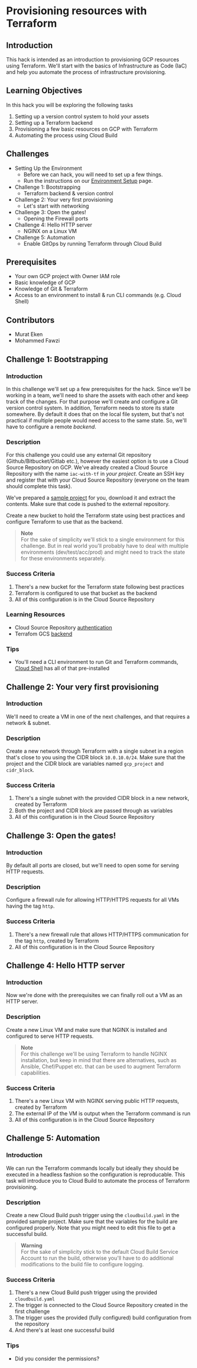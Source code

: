 # Provisioning resources with Terraform

## Introduction

This hack is intended as an introduction to provisioning GCP resources using Terraform. We'll start with the basics of Infrastructure as Code (IaC) and help you automate the process of infrastructure provisioning. 

## Learning Objectives

In this hack you will be exploring the following tasks

1. Setting up a version control system to hold your assets
1. Setting up a Terraform backend
1. Provisioning a few basic resources on GCP with Terraform
1. Automating the process using Cloud Build

## Challenges

- Setting Up the Environment
   - Before we can hack, you will need to set up a few things.
   - Run the instructions on our [Environment Setup](../../faq/howto-setup-environment.md) page.
- Challenge 1: Bootstrapping
   - Terraform backend & version control
- Challenge 2: Your very first provisioning
   - Let's start with networking
- Challenge 3: Open the gates!
   - Opening the Firewall ports
- Challenge 4: Hello HTTP server
   - NGINX on a Linux VM
- Challenge 5: Automation
   - Enable GitOps by running Terraform through Cloud Build 

## Prerequisites

- Your own GCP project with Owner IAM role
- Basic knowledge of GCP
- Knowledge of Git & Terraform
- Access to an environment to install & run CLI commands (e.g. Cloud Shell)

## Contributors

- Murat Eken
- Mohammed Fawzi

## Challenge 1: Bootstrapping

### Introduction

In this challenge we'll set up a few prerequisites for the hack. Since we'll be working in a team, we'll need to share the assets with each other and keep track of the changes. For that purpose we'll create and configure a Git version control system. In addition, Terraform needs to store its state somewhere. By default it does that on the local file system, but that's not practical if multiple people would need access to the same state. So, we'll have to configure a remote _backend_.

### Description

For this challenge you could use any external Git repository (Github/Bitbucket/Gitlab etc.), however the easiest option is to use a Cloud Source Repository on GCP. We've already created a Cloud Source Repository with the name `iac-with-tf` in *your project*. Create an SSH key and register that with your Cloud Source Repository (everyone on the team should complete this task).

We've prepared a [sample project](https://github.com/meken/gcp-iac-with-tf/archive/refs/heads/main.zip) for you, download it and extract the contents. Make sure that code is pushed to the external repository.

Create a new bucket to hold the Terraform state using best practices and configure Terraform to use that as the backend. 

> **Note**  
> For the sake of simplicity we'll stick to a single environment for this challenge. But in real world you'll probably have to deal with multiple environments (dev/test/acc/prod) and might need to track the state for these environments separately.

### Success Criteria

1. There's a new bucket for the Terraform state following best practices
1. Terraform is configured to use that bucket as the backend
1. All of this configuration is in the Cloud Source Repository

### Learning Resources

- Cloud Source Repository [authentication](https://cloud.google.com/source-repositories/docs/authentication)
- Terrafom GCS [backend](https://developer.hashicorp.com/terraform/language/settings/backends/gcs)

### Tips

- You'll need a CLI environment to run Git and Terraform commands, [Cloud Shell](https://cloud.google.com/shell) has all of that pre-installed

## Challenge 2: Your very first provisioning

### Introduction

We'll need to create a VM in one of the next challenges, and that requires a network & subnet.

### Description

Create a new network through Terraform with a single subnet in a region that's close to you using the CIDR block `10.0.10.0/24`. Make sure that the project and the CIDR block are variables named `gcp_project` and `cidr_block`.

### Success Criteria

1. There's a single subnet with the provided CIDR block in a new network, created by Terraform
1. Both the project and CIDR block are passed through as variables
1. All of this configuration is in the Cloud Source Repository

## Challenge 3: Open the gates!

### Introduction

By default all ports are closed, but we'll need to open some for serving HTTP requests.

### Description

Configure a firewall rule for allowing HTTP/HTTPS requests for all VMs having the tag `http`.

### Success Criteria

1. There's a new firewall rule that allows HTTP/HTTPS communication for the tag `http`, created by Terraform
1. All of this configuration is in the Cloud Source Repository


## Challenge 4: Hello HTTP server

### Introduction

Now we're done with the prerequisites we can finally roll out a VM as an HTTP server.

### Description

Create a new Linux VM and make sure that NGINX is installed and configured to serve HTTP requests.

> **Note**  
> For this challenge we'll be using Terraform to handle NGINX installation, but keep in mind that there are alternatives, such as Ansible, Chef/Puppet etc. that can be used to augment Terraform capabilities.

### Success Criteria

1. There's a new Linux VM with NGINX serving public HTTP requests, created by Terraform
1. The external IP of the VM is output when the Terraform command is run
1. All of this configuration is in the Cloud Source Repository

## Challenge 5: Automation

### Introduction

We can run the Terraform commands locally but ideally they should be executed in a headless fashion so the configuration is reproducable. This task will introduce you to Cloud Build to automate the process of Terraform provisioning.

### Description

Create a new Cloud Build push trigger using the `cloudbuild.yaml` in the provided sample project. Make sure that the variables for the build are configured properly. Note that you might need to edit this file to get a successful build.

> **Warning**  
> For the sake of simplicity stick to the default Cloud Build Service Account to run the build, otherwise you'll have to do additional modifications to the build file to configure logging.

### Success Criteria

1. There's a new Cloud Build push trigger using the provided `cloudbuild.yaml`
2. The trigger is connected to the Cloud Source Repository created in the first challenge
3. The trigger uses the provided (fully configured) build configuration from the repository
4. And there's at least one successful build

### Tips

- Did you consider the permissions?
